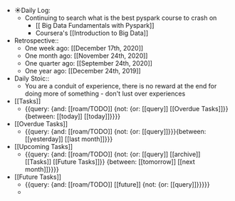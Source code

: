 - ☀️Daily Log:
    - Continuing to search what is the best pyspark course to crash on
        - [[ Big Data Fundamentals with Pyspark]]
        - Coursera's [[Introduction to Big Data]]
- Retrospective::
    - One week ago: [[December 17th, 2020]]
    - One month ago: [[November 24th, 2020]]
    - One quarter ago: [[September 24th, 2020]]
    - One year ago: [[December 24th, 2019]]
- Daily Stoic::
    - You are a conduit of experience, there is no reward at the end for doing more of something - don't lust over experiences
- [[Tasks]]
    - {{query: {and: [[roam/TODO]] {not: {or: [[query]] [[Overdue Tasks]]}} {between: [[today]] [[today]]}}}}
- [[Overdue Tasks]]
    - {{query: {and: [[roam/TODO]] {not: {or: [[query]]}}}{between: [[yesterday]] [[last month]]}}}
- [[Upcoming Tasks]]
    - {{query: {and: [[roam/TODO]] {not: {or: [[query]] [[archive]] [[Tasks]] [[Future Tasks]]}} {between: [[tomorrow]] [[next month]]}}}}
- [[Future Tasks]]
    - {{query: {and: [[roam/TODO]] [[future]] {not: {or: [[query]]}}}}}
    - 
